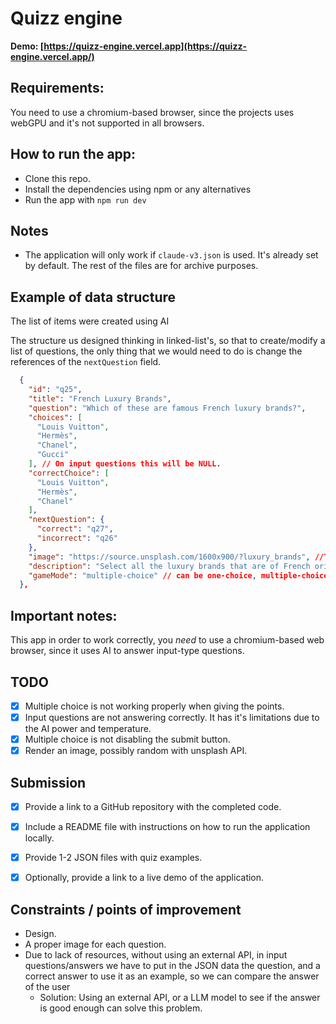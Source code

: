 # Quizz engine
**Demo: [https://quizz-engine.vercel.app](https://quizz-engine.vercel.app/)**

## Requirements:
You need to use a chromium-based browser, since the projects uses webGPU and it's not supported in all browsers.


## How to run the app:
* Clone this repo.
* Install the dependencies using npm or any alternatives
* Run the app with ```npm run dev```

## Notes
- The application will only work if ```claude-v3.json``` is used. It's already set by default. The rest of the files are for archive purposes.


## Example of data structure
The list of items were created using AI

The structure us designed thinking in linked-list's, so that to create/modify a list of questions, the only thing that we would need to do is change the references of the ```nextQuestion``` field.

```JSON
  {
    "id": "q25",
    "title": "French Luxury Brands",
    "question": "Which of these are famous French luxury brands?",
    "choices": [
      "Louis Vuitton",
      "Hermès",
      "Chanel",
      "Gucci"
    ], // On input questions this will be NULL.
    "correctChoice": [
      "Louis Vuitton",
      "Hermès",
      "Chanel"
    ],
    "nextQuestion": {
      "correct": "q27",
      "incorrect": "q26"
    },
    "image": "https://source.unsplash.com/1600x900/?luxury_brands", //The image is not provided, this is just an example.
    "description": "Select all the luxury brands that are of French origin.",
    "gameMode": "multiple-choice" // can be one-choice, multiple-choice, or input-question
  },
```

## Important notes:

This app in order to work correctly, you _need_ to use a chromium-based web browser, since it uses AI to answer input-type questions.

## TODO
* [x] Multiple choice is not working properly when giving the points.
* [x] Input questions are not answering correctly. It has it's limitations due to the AI power and temperature.
* [x] Multiple choice is not disabling the submit button.
* [x] Render an image, possibly random with unsplash API.

## Submission

* [x] Provide a link to a GitHub repository with the completed code.
* [x] Include a README file with instructions on how to run the application locally.
* [x] Provide 1-2 JSON files with quiz examples.
* [x] Optionally, provide a link to a live demo of the application.


## Constraints / points of improvement
* Design.
* A proper image for each question.
* Due to lack of resources, without using an external API, in input questions/answers we have to put in the JSON data the question, and a correct answer to use it as an example, so we can compare the answer of the user
    - Solution: Using an external API, or a LLM model to see if the answer is good enough can solve this problem.
